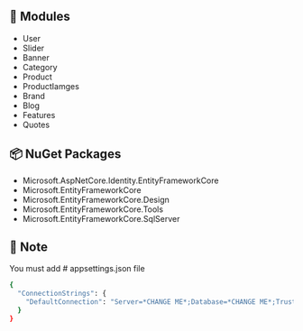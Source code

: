 ## 🧩 Modules

- User
- Slider
- Banner
- Category
- Product
- ProductIamges
- Brand
- Blog
- Features
- Quotes


## 📦 NuGet Packages

- Microsoft.AspNetCore.Identity.EntityFrameworkCore
- Microsoft.EntityFrameworkCore
- Microsoft.EntityFrameworkCore.Design
- Microsoft.EntityFrameworkCore.Tools
- Microsoft.EntityFrameworkCore.SqlServer


## 📝 Note
You must add # appsettings.json file

```bash
{
  "ConnectionStrings": {
    "DefaultConnection": "Server=*CHANGE ME*;Database=*CHANGE ME*;Trusted_Connection=True;MultipleActiveResultSets=true"
  }
}
```
